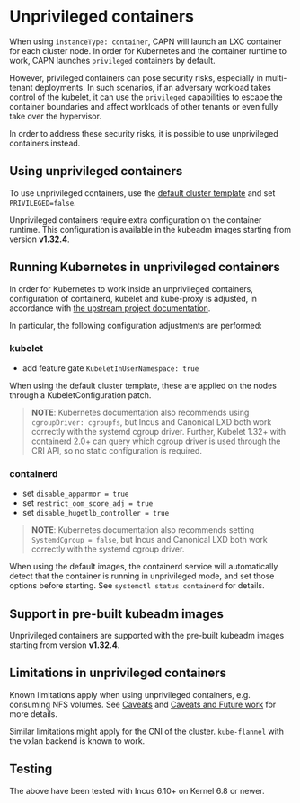 # Unprivileged containers

When using `instanceType: container`, CAPN will launch an LXC container for each cluster node. In order for Kubernetes and the container runtime to work, CAPN launches `privileged` containers by default.

However, privileged containers can pose security risks, especially in multi-tenant deployments. In such scenarios, if an adversary workload takes control of the kubelet, it can use the `privileged` capabilities to escape the container boundaries and affect workloads of other tenants or even fully take over the hypervisor.

In order to address these security risks, it is possible to use unprivileged containers instead.

## Using unprivileged containers

To use unprivileged containers, use the [default cluster template](../reference/templates/default.md) and set `PRIVILEGED=false`.

Unprivileged containers require extra configuration on the container runtime. This configuration is available in the kubeadm images starting from version **v1.32.4**.

## Running Kubernetes in unprivileged containers

In order for Kubernetes to work inside an unprivileged containers, configuration of containerd, kubelet and kube-proxy is adjusted, in accordance with [the upstream project documentation](https://kubernetes.io/docs/tasks/administer-cluster/kubelet-in-userns/).

In particular, the following configuration adjustments are performed:

### kubelet

- add feature gate `KubeletInUserNamespace: true`

When using the default cluster template, these are applied on the nodes through a KubeletConfiguration patch.

>**NOTE**: Kubernetes documentation also recommends using `cgroupDriver: cgroupfs`, but Incus and Canonical LXD both work correctly with the systemd cgroup driver. Further, Kubelet 1.32+ with containerd 2.0+ can query which cgroup driver is used through the CRI API, so no static configuration is required.

### containerd

- set `disable_apparmor = true`
- set `restrict_oom_score_adj = true`
- set `disable_hugetlb_controller = true`

>**NOTE**: Kubernetes documentation also recommends setting `SystemdCgroup = false`, but Incus and Canonical LXD both work correctly with the systemd cgroup driver.

When using the default images, the containerd service will automatically detect that the container is running in unprivileged mode, and set those options before starting. See `systemctl status containerd` for details.

## Support in pre-built kubeadm images

Unprivileged containers are supported with the pre-built kubeadm images starting from version **v1.32.4**.

## Limitations in unprivileged containers

Known limitations apply when using unprivileged containers, e.g. consuming NFS volumes. See [Caveats](https://kubernetes.io/docs/tasks/administer-cluster/kubelet-in-userns/#caveats) and [Caveats and Future work](https://rootlesscontaine.rs/caveats/) for more details.

Similar limitations might apply for the CNI of the cluster. `kube-flannel` with the vxlan backend is known to work.

## Testing

The above have been tested with Incus 6.10+ on Kernel 6.8 or newer.

